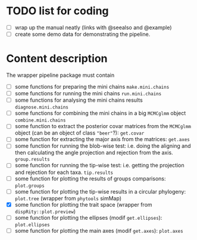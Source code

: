 # TODO list for coding

- [ ] wrap up the manual neatly (links with @seealso and @example)
- [ ] create some demo data for demonstrating the pipeline.

# Content description

The wrapper pipeline package must contain

 - [ ] some functions for preparing the mini chains `make.mini.chains`
 - [ ] some functions for running the mini chains `run.mini.chains`
 - [ ] some functions for analysing the mini chains results `diagnose.mini.chains`
 - [ ] some functions for combining the mini chains in a big `MCMCglmm` object `combine.mini.chains`
 - [ ] some function to extract the posterior covar matrices from the `MCMCglmm` object (can be an object of class `"beer"`?): `get.covar`
 - [ ] some function for extracting the major axis from the matrices: `get.axes`
 - [ ] some function for running the blob-wise test: i.e. doing the aligning and then calculating the angle projection and rejection from the axis. `group.results`
 - [ ] some function for running the tip-wise test: i.e. getting the projection and rejection for each taxa. `tip.results`
 - [ ] some function for plotting the results of groups comparisons: `plot.groups`
 - [ ] some function for plotting the tip-wise results in a circular phylogeny: `plot.tree` (wrapper from `phytools` simMap)
 - [x] some function for plotting the trait space (wrapper from `dispRity::plot.preview`)
 - [ ] some function for plotting the ellipses (modif `get.ellipses`): `plot.ellipses`
 - [ ] some function for plotting the main axes (modif `get.axes`): `plot.axes`
